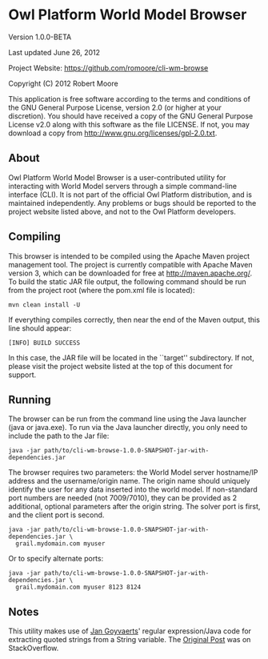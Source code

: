 Owl Platform World Model Browser
================================

Version 1.0.0-BETA

Last updated June 26, 2012

Project Website: <https://github.com/romoore/cli-wm-browse>

Copyright (C) 2012 Robert Moore

This application is free software according to the terms and conditions of
the GNU General Purpose License, version 2.0 (or higher at your discretion).
You should have received a copy of the GNU General Purpose License v2.0 along
with this software as the file LICENSE.  If not, you may download a copy from
<http://www.gnu.org/licenses/gpl-2.0.txt>.

## About ##
Owl Platform World Model Browser is a user-contributed utility for
interacting with World Model servers through a simple command-line interface
(CLI).  It is not part of the official Owl Platform distribution, and is
maintained independently.  Any problems or bugs should be reported to the 
project website listed above, and not to the Owl Platform developers.

## Compiling ##
This browser is intended to be compiled using the Apache Maven project
management tool.  The project is currently compatible with Apache Maven
version 3, which can be downloaded for free at <http://maven.apache.org/>.
To build the static JAR file output, the following command should be run
from the project root (where the pom.xml file is located):

    mvn clean install -U

If everything compiles correctly, then near the end of the Maven output,
this line should appear:

    [INFO] BUILD SUCCESS

In this case, the JAR file will be located in the ``target'' subdirectory.
If not, please visit the project website listed at the top of this
document for support.

## Running ##
The browser can be run from the command line using the Java launcher (java
or java.exe).  To run via the Java launcher directly, you only need to
include the path to the Jar file:

    java -jar path/to/cli-wm-browse-1.0.0-SNAPSHOT-jar-with-dependencies.jar

The browser requires two parameters: the World Model server hostname/IP
address and the username/origin name.  The origin name should uniquely
identify the user for any data inserted into the world model.  If
non-standard port numbers are needed (not 7009/7010), they can be provided
as 2 additional, optional parameters after the origin string.  The solver
port is first, and the client port is second.
  
    java -jar path/to/cli-wm-browse-1.0.0-SNAPSHOT-jar-with-dependencies.jar \
      grail.mydomain.com myuser
 
Or to specify alternate ports:
  
    java -jar path/to/cli-wm-browse-1.0.0-SNAPSHOT-jar-with-dependencies.jar \
      grail.mydomain.com myuser 8123 8124

## Notes ##
This utility makes use of [Jan Goyvaerts]' regular expression/Java code for
extracting quoted strings from a String variable.  The [Original Post] was on
StackOverflow.

[Original Post]: http://stackoverflow.com/questions/366202/regex-for-splitting-a-string-using-space-when-not-surrounded-by-single-or-double
[Jan Goyvaerts]: http://stackoverflow.com/users/33358/jan-goyvaerts
